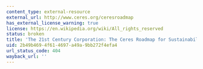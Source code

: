 ```yaml
---
content_type: external-resource
external_url: http://www.ceres.org/ceresroadmap
has_external_license_warning: true
license: https://en.wikipedia.org/wiki/All_rights_reserved
status: broken
title: 'The 21st Century Corporation: The Ceres Roadmap for Sustainability'
uid: 2b49b469-4f61-4697-a49a-9bb272f4efa4
url_status_code: 404
wayback_url: ''
---
```


